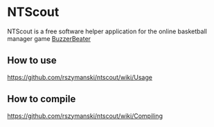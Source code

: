 NTScout
=======

NTScout is a free software helper application for the online basketball manager game [BuzzerBeater](https://www.google.com "BuzzerBeater homepage")

## How to use

https://github.com/rszymanski/ntscout/wiki/Usage

## How to compile

https://github.com/rszymanski/ntscout/wiki/Compiling
